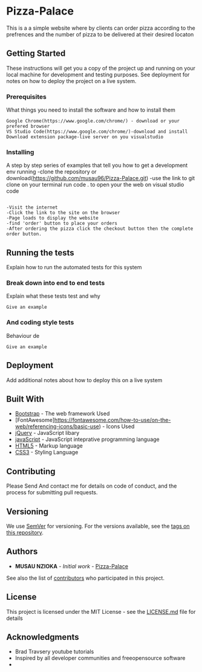 # Pizza-Palace
This is a a simple website where by clients can order pizza according to the prefrences and the number of pizza to be delivered at their desired locaton

## Getting Started

These instructions will get you a copy of the project up and running on your local machine for development and testing purposes. See deployment for notes on how to deploy the project on a live system.

### Prerequisites

What things you need to install the software and how to install them

```
Google Chrome(https://www.google.com/chrome/) - download or your prefered browser
VS Studio Code(https://www.google.com/chrome/)-download and install
Download extension package-live server on you visualstudio
```

### Installing

A step by step series of examples that tell you how to get a development env running
-clone the repository or download(https://github.com/musau96/Pizza-Palace.git)
-use the link to git clone on your terminal
run code . to open your the web on visual studio code


```

-Visit the internet
-Click the link to the site on the browser
-Page loads to display the website
-find 'order' button to place your orders
-After ordering the pizza click the checkout button then the complete order button.
```



## Running the tests

Explain how to run the automated tests for this system

### Break down into end to end tests

Explain what these tests test and why

```
Give an example
```

### And coding style tests

Behaviour de

```
Give an example
```

## Deployment

Add additional notes about how to deploy this on a live system

## Built With

* [Bootstrap](https://getbootstrap.com/docs/4.4/getting-started/introduction/) - The web framework Used
* [FontAwesome]https://fontawesome.com/how-to-use/on-the-web/referencing-icons/basic-use) - Icons Used
* [jQuery](https://code.jquery.com/) - JavaScript libary
* [javaScript]() - JavaScript inteprative programming language
* [HTML5]() - Markup language
* [CSS3]() - Styling Language



## Contributing

Please Send And contact me for details on code of conduct, and the process for submitting pull requests.

## Versioning

We use [SemVer](http://semver.org/) for versioning. For the versions available, see the [tags on this repository](https://github.com/your/project/tags). 

## Authors

* **MUSAU NZIOKA** - *Initial work* - [Pizza-Palace](https://github.com/musau96/Pizza-Palace)

See also the list of [contributors](https://github.com/musau96/Pizza-Palace.git) who participated in this project.

## License

This project is licensed under the MIT License - see the [LICENSE.md](LICENSE.md) file for details

## Acknowledgments

* Brad Travsery youtube tutorials
* Inspired by all developer communities and freeopensource software
* 
